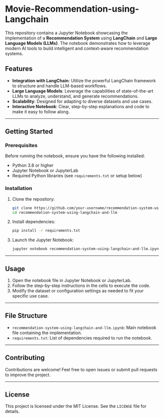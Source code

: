 # Movie-Recommendation-using-Langchain


This repository contains a Jupyter Notebook showcasing the implementation of a **Recommendation System** using **LangChain** and **Large Language Models (LLMs)**. The notebook demonstrates how to leverage modern AI tools to build intelligent and context-aware recommendation systems.

## Features

- **Integration with LangChain**: Utilize the powerful LangChain framework to structure and handle LLM-based workflows.
- **Large Language Models**: Leverage the capabilities of state-of-the-art LLMs to analyze, understand, and generate recommendations.
- **Scalability**: Designed for adapting to diverse datasets and use cases.
- **Interactive Notebook**: Clear, step-by-step explanations and code to make it easy to follow along.

---

## Getting Started

### Prerequisites

Before running the notebook, ensure you have the following installed:

- Python 3.8 or higher
- Jupyter Notebook or JupyterLab
- Required Python libraries (see `requirements.txt` or setup below)

### Installation

1. Clone the repository:
   ```bash
   git clone https://github.com/your-username/recommendation-system-using-langchain-and-llm.git
   cd recommendation-system-using-langchain-and-llm
   ```

2. Install dependencies:
   ```bash
   pip install -r requirements.txt
   ```

3. Launch the Jupyter Notebook:
   ```bash
   jupyter notebook recommendation-system-using-langchain-and-llm.ipynb
   ```

---

## Usage

1. Open the notebook file in Jupyter Notebook or JupyterLab.
2. Follow the step-by-step instructions in the cells to execute the code.
3. Modify the dataset or configuration settings as needed to fit your specific use case.

---

## File Structure

- `recommendation-system-using-langchain-and-llm.ipynb`: Main notebook file containing the implementation.
- `requirements.txt`: List of dependencies required to run the notebook.

---

## Contributing

Contributions are welcome! Feel free to open issues or submit pull requests to improve the project.

---

## License

This project is licensed under the MIT License. See the `LICENSE` file for details.


